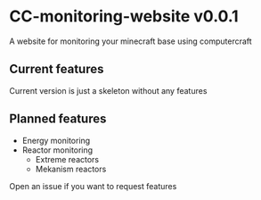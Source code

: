 # CC-monitoring-website v0.0.1
A website for monitoring your minecraft base using computercraft

## Current features

Current version is just a skeleton without any features

## Planned features

- Energy monitoring
- Reactor monitoring
  - Extreme reactors
  - Mekanism reactors

Open an issue if you want to request features
